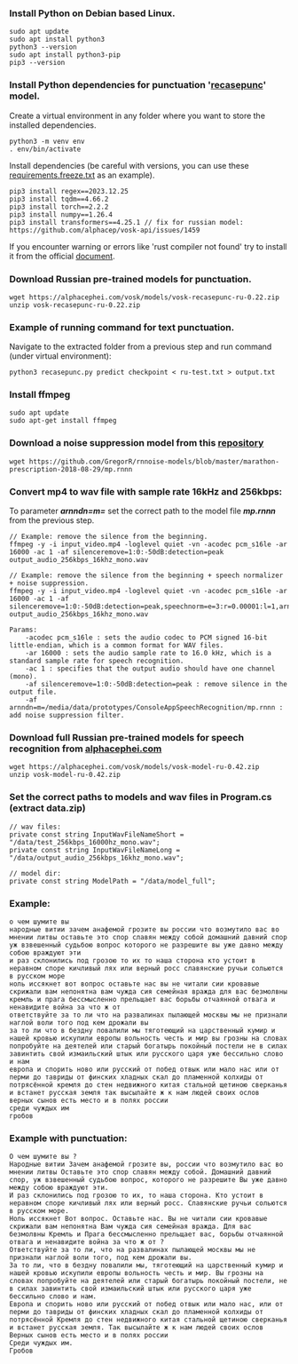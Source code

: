 ### Install Python on Debian based Linux.
```
sudo apt update
sudo apt install python3
python3 --version
sudo apt install python3-pip
pip3 --version
```

### Install Python dependencies for punctuation '[recasepunc](https://github.com/benob/recasepunc)' model.
Create a virtual environment in any folder where you want to store the installed dependencies.
```
python3 -m venv env
. env/bin/activate
```
Install dependencies (be careful with versions, you can use these [requirements.freeze.txt](https://github.com/benob/recasepunc/blob/main/requirements.freeze.txt) as an example).
```
pip3 install regex==2023.12.25
pip3 install tqdm==4.66.2
pip3 install torch==2.2.2
pip3 install numpy==1.26.4
pip3 install transformers==4.25.1 // fix for russian model: https://github.com/alphacep/vosk-api/issues/1459
```
If you encounter warning or errors like 'rust compiler not found'
try to install it from the official [document](https://www.rust-lang.org/tools/install).

### Download Russian pre-trained models for punctuation.
```
wget https://alphacephei.com/vosk/models/vosk-recasepunc-ru-0.22.zip
unzip vosk-recasepunc-ru-0.22.zip
```

### Example of running command for text punctuation.
Navigate to the extracted folder from a previous step and run command (under virtual environment):
```
python3 recasepunc.py predict checkpoint < ru-test.txt > output.txt
```

### Install ffmpeg
```
sudo apt update
sudo apt-get install ffmpeg
```

### Download a noise suppression model from this [repository](https://github.com/GregorR/rnnoise-models/blob/master/README.md)
```
wget https://github.com/GregorR/rnnoise-models/blob/master/marathon-prescription-2018-08-29/mp.rnnn 
```

### Convert mp4 to wav file with sample rate 16kHz and 256kbps:
To parameter _**arnndn=m=**_ set the correct path to the model file **_mp.rnnn_** from the previous step.
```
// Example: remove the silence from the beginning.
ffmpeg -y -i input_video.mp4 -loglevel quiet -vn -acodec pcm_s16le -ar 16000 -ac 1 -af silenceremove=1:0:-50dB:detection=peak output_audio_256kbps_16khz_mono.wav

// Example: remove the silence from the beginning + speech normalizer + noise suppression.
ffmpeg -y -i input_video.mp4 -loglevel quiet -vn -acodec pcm_s16le -ar 16000 -ac 1 -af silenceremove=1:0:-50dB:detection=peak,speechnorm=e=3:r=0.00001:l=1,arnndn=m=/data/mp.rnnn output_audio_256kbps_16khz_mono.wav

Params:
    -acodec pcm_s16le : sets the audio codec to PCM signed 16-bit little-endian, which is a common format for WAV files.
    -ar 16000 : sets the audio sample rate to 16.0 kHz, which is a standard sample rate for speech recognition.
    -ac 1 : specifies that the output audio should have one channel (mono).
    -af silenceremove=1:0:-50dB:detection=peak : remove silence in the output file.
    -af arnndn=m=/media/data/prototypes/ConsoleAppSpeechRecognition/mp.rnnn : add noise suppression filter.
```

### Download full Russian pre-trained models for speech recognition from [alphacephei.com](https://alphacephei.com/vosk/models)
```
wget https://alphacephei.com/vosk/models/vosk-model-ru-0.42.zip
unzip vosk-model-ru-0.42.zip
```

### Set the correct paths to models and wav files in Program.cs (extract data.zip)
```
// wav files:
private const string InputWavFileNameShort = "/data/test_256kbps_16000hz_mono.wav";
private const string InputWavFileNameLong = "/data/output_audio_256kbps_16khz_mono.wav";

// model dir:
private const string ModelPath = "/data/model_full";
```

### Example:
```
о чем шумите вы
народные витии зачем анафемой грозите вы россии что возмутило вас во мнении литвы оставьте это спор славян между собой домашний давний спор уж взвешенный судьбою вопрос которого не разрешите вы уже давно между собою враждуют эти
и раз склонились под грозою то их то наша сторона кто устоит в неравном споре кичливый лях или верный росс славянские ручьи сольются в русском море
ноль иссякнет вот вопрос оставьте нас вы не читали сии кровавые скрижали вам непонятна вам чужда сия семейная вражда для вас безмолвны кремль и прага бессмысленно прельщает вас борьбы отчаянной отвага и ненавидите война за что ж от
ответствуйте за то ли что на развалинах пылающей москвы мы не признали наглой воли того под кем дрожали вы
за то ли что в бездну повалили мы тяготеющий на царственный кумир и нашей кровью искупили европы вольность честь и мир вы грозны на словах попробуйте на деятелей или старый богатырь покойный постели не в силах завинтить свой измаильский штык или русского царя уже бессильно слово и нам
европа и спорить ново или русский от побед отвык или мало нас или от перми до тавриды от финских хладных скал до пламенной колхиды от потрясённой кремля до стен недвижного китая стальной щетиною сверканья и встанет русская земля так высылайте ж к нам людей своих ослов
верных сынов есть место и в полях россии
среди чуждых им
гробов
```

### Example with punctuation:
```
О чем шумите вы ?
Народные витии Зачем анафемой грозите вы, россии что возмутило вас во мнении литвы Оставьте это спор славян между собой. Домашний давний спор, уж взвешенный судьбою вопрос, которого не разрешите Вы уже давно между собою враждуют эти.
И раз склонились под грозою то их, то наша сторона. Кто устоит в неравном споре кичливый лях или верный росс. Славянские ручьи сольются в русском море.
Ноль иссякнет Вот вопрос. Оставьте нас. Вы не читали сии кровавые скрижали вам непонятна Вам чужда сия семейная вражда. Для вас безмолвны Кремль и Прага бессмысленно прельщает вас, борьбы отчаянной отвага и ненавидите война за что ж от ?
Ответствуйте за то ли, что на развалинах пылающей москвы мы не признали наглой воли того, под кем дрожали вы.
За то ли, что в бездну повалили мы, тяготеющий на царственный кумир и нашей кровью искупили европы вольность честь и мир. Вы грозны на словах попробуйте на деятелей или старый богатырь покойный постели, не в силах завинтить свой измаильский штык или русского царя уже бессильно слово и нам.
Европа и спорить ново или русский от побед отвык или мало нас, или от перми до тавриды от финских хладных скал до пламенной колхиды от потрясённой Кремля до стен недвижного китая стальной щетиною сверканья и встанет русская земля. Так высылайте ж к нам людей своих ослов
Верных сынов есть место и в полях россии
Среди чуждых им.
Гробов
```